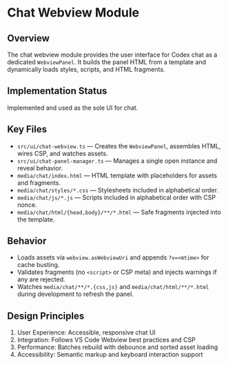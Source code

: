 # Chat Webview Module

## Overview

The chat webview module provides the user interface for Codex chat as a dedicated `WebviewPanel`. It builds the panel HTML from a template and dynamically loads styles, scripts, and HTML fragments.

## Implementation Status

Implemented and used as the sole UI for chat.

## Key Files

- `src/ui/chat-webview.ts` — Creates the `WebviewPanel`, assembles HTML, wires CSP, and watches assets.
- `src/ui/chat-panel-manager.ts` — Manages a single open instance and reveal behavior.
- `media/chat/index.html` — HTML template with placeholders for assets and fragments.
- `media/chat/styles/*.css` — Stylesheets included in alphabetical order.
- `media/chat/js/*.js` — Scripts included in alphabetical order with CSP nonce.
- `media/chat/html/{head,body}/**/*.html` — Safe fragments injected into the template.

## Behavior

- Loads assets via `webview.asWebviewUri` and appends `?v=<mtime>` for cache busting.
- Validates fragments (no `<script>` or CSP meta) and injects warnings if any are rejected.
- Watches `media/chat/**/*.{css,js}` and `media/chat/html/**/*.html` during development to refresh the panel.

## Design Principles

1. User Experience: Accessible, responsive chat UI
2. Integration: Follows VS Code Webview best practices and CSP
3. Performance: Batches rebuild with debounce and sorted asset loading
4. Accessibility: Semantic markup and keyboard interaction support
